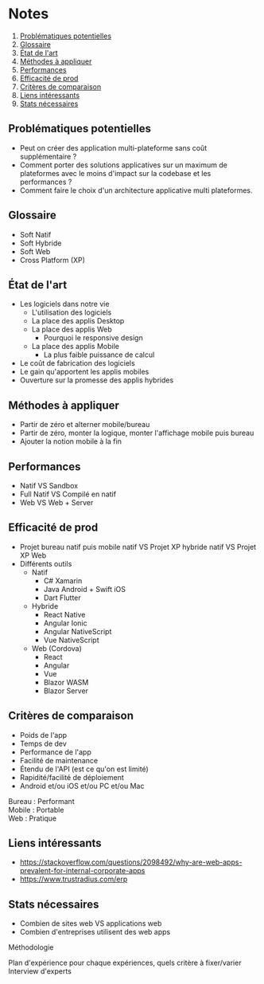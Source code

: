 # Notes <!-- omit in toc -->

1. [Problématiques potentielles](#problématiques-potentielles)
1. [Glossaire](#glossaire)
1. [État de l'art](#état-de-lart)
1. [Méthodes à appliquer](#méthodes-à-appliquer)
1. [Performances](#performances)
1. [Efficacité de prod](#efficacité-de-prod)
1. [Critères de comparaison](#critères-de-comparaison)
1. [Liens intéressants](#liens-intéressants)
1. [Stats nécessaires](#stats-nécessaires)

## Problématiques potentielles

- Peut on créer des application multi-plateforme sans coût supplémentaire ?
- Comment porter des solutions applicatives sur un maximum de plateformes avec le moins d'impact sur la codebase et les performances ?
- Comment faire le choix d'un architecture applicative multi plateformes.

## Glossaire

- Soft Natif
- Soft Hybride
- Soft Web
- Cross Platform (XP)

## État de l'art

- Les logiciels dans notre vie
  - L'utilisation des logiciels
  - La place des applis Desktop
  - La place des applis Web
    - Pourquoi le responsive design
  - La place des applis Mobile
    - La plus faible puissance de calcul
- Le coût de fabrication des logiciels
- Le gain qu'apportent les applis mobiles
- Ouverture sur la promesse des applis hybrides

## Méthodes à appliquer

- Partir de zéro et alterner mobile/bureau
- Partir de zéro, monter la logique, monter l'affichage mobile puis bureau
- Ajouter la notion mobile à la fin

## Performances

- Natif VS Sandbox
- Full Natif VS Compilé en natif
- Web VS Web + Server

## Efficacité de prod

- Projet bureau natif puis mobile natif VS Projet XP hybride natif VS Projet XP Web
- Différents outils
  - Natif
    - C# Xamarin
    - Java Android + Swift iOS
    - Dart Flutter
  - Hybride
    - React Native
    - Angular Ionic
    - Angular NativeScript
    - Vue NativeScript
  - Web (Cordova)
    - React
    - Angular
    - Vue
    - Blazor WASM
    - Blazor Server

## Critères de comparaison

- Poids de l'app
- Temps de dev
- Performance de l'app
- Facilité de maintenance
- Étendu de l'API (est ce qu'on est limité)
- Rapidité/facilité de déploiement
- Android et/ou iOS et/ou PC et/ou Mac

Bureau : Performant\
Mobile : Portable\
Web : Pratique

## Liens intéressants

- <https://stackoverflow.com/questions/2098492/why-are-web-apps-prevalent-for-internal-corporate-apps>
- <https://www.trustradius.com/erp>

## Stats nécessaires

- Combien de sites web VS applications web
- Combien d'entreprises utilisent des web apps

Méthodologie

Plan d'expérience
pour chaque expériences, quels critère à fixer/varier\
Interview d'experts
